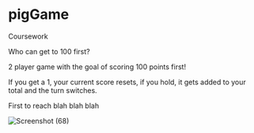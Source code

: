 # pigGame

Coursework

Who can get to 100 first?

2 player game with the goal of scoring 100 points first!

If you get a 1, your current score resets, if you hold, it gets added to your total and the turn switches.

First to reach blah blah blah




![Screenshot (68)](https://user-images.githubusercontent.com/81745636/116611055-8ee9d180-a953-11eb-89a2-26d2c33f2360.png)
